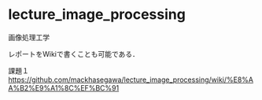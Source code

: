 # lecture_image_processing
画像処理工学

レポートをWikiで書くことも可能である．

課題１  
https://github.com/mackhasegawa/lecture_image_processing/wiki/%E8%AA%B2%E9%A1%8C%EF%BC%91



